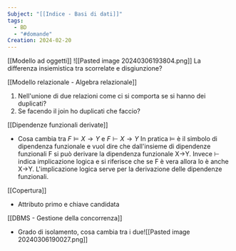 ```yaml
---
Subject: "[[Indice - Basi di dati]]"
tags:
  - BD
  - "#domande"
Creation: 2024-02-20
---
```

[[Modello ad oggetti]]
![[Pasted image 20240306193804.png]]
La differenza insiemistica tra scorrelate e disgiunzione?


[[Modello relazionale - Algebra relazionale]]
1. Nell'unione di due relazioni come ci si comporta se si hanno dei duplicati?
2. Se facendo il join ho duplicati che faccio? 


[[Dipendenze funzionali derivate]]
- Cosa cambia tra $F \models X \rightarrow Y$ e $F \vdash X \rightarrow Y$
	In pratica $\models$ è il simbolo di dipendenza funzionale e vuol dire che dall'insieme di dipendenze funzionali F si può derivare la dipendenza funzionale X->Y.
	Invece $\vdash$ indica implicazione logica e si riferisce che se F è vera allora lo è anche X->Y. 
	L'implicazione logica serve per la derivazione delle dipendenze funzionali.


[[Copertura]]
- Attributo primo e chiave candidata

[[DBMS - Gestione della concorrenza]]

- Grado di isolamento, cosa cambia tra i due![[Pasted image 20240306190027.png]]
